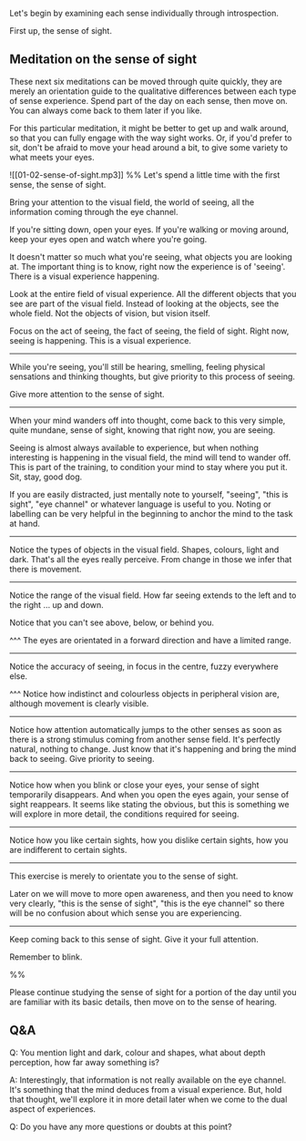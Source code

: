 Let's begin by examining each sense individually through introspection.

First up, the sense of sight.

## Meditation on the sense of sight
These next six meditations can be moved through quite quickly, they are merely an orientation guide to the qualitative differences between each type of sense experience. Spend part of the day on each sense, then move on. You can always come back to them later if you like.

For this particular meditation, it might be better to get up and walk around, so that you can fully engage with the way sight works. Or, if you'd prefer to sit, don't be afraid to move your head around a bit, to give some variety to what meets your eyes.

![[01-02-sense-of-sight.mp3]]
%%
Let's spend a little time with the first sense, the sense of sight.

Bring your attention to the visual field, the world of seeing, all the information coming through the eye channel.

If you're sitting down, open your eyes. If you're walking or moving around, keep your eyes open and watch where you're going.

It doesn't matter so much what you're seeing, what objects you are looking at. The important thing is to know, right now the experience is of 'seeing'. There is a visual experience happening.

Look at the entire field of visual experience. All the different objects that you see are part of the visual field. Instead of looking at the objects, see the whole field. Not the objects of vision, but vision itself.

Focus on the act of seeing, the fact of seeing, the field of sight. Right now, seeing is happening. This is a visual experience.

---
While you're seeing, you'll still be hearing, smelling, feeling physical sensations and thinking thoughts, but give priority to this process of seeing.

Give more attention to the sense of sight.

---
When your mind wanders off into thought, come back to this very simple, quite mundane, sense of sight, knowing that right now, you are seeing.

Seeing is almost always available to experience, but when nothing interesting is happening in the visual field, the mind will tend to wander off. This is part of the training, to condition your mind to stay where you put it. Sit, stay, good dog.

If you are easily distracted, just mentally note to yourself, "seeing", "this is sight", "eye channel" or whatever language is useful to you. Noting or labelling can be very helpful in the beginning to anchor the mind to the task at hand.

---
Notice the types of objects in the visual field. Shapes, colours, light and dark. That's all the eyes really perceive. From change in those we infer that there is movement.

---
Notice the range of the visual field. How far seeing extends to the left and to the right … up and down.

Notice that you can't see above, below, or behind you. 

^^^ The eyes are orientated in a forward direction and have a limited range.

---
Notice the accuracy of seeing, in focus in the centre, fuzzy everywhere else.

^^^ Notice how indistinct and colourless objects in peripheral vision are, although movement is clearly visible.

---
Notice how attention automatically jumps to the other senses as soon as there is a strong stimulus coming from another sense field. It's perfectly natural, nothing to change. Just know that it's happening and bring the mind back to seeing. Give priority to seeing. 

---
Notice how when you blink or close your eyes, your sense of sight temporarily disappears. And when you open the eyes again, your sense of sight reappears. It seems like stating the obvious, but this is something we will explore in more detail, the conditions required for seeing.

---
Notice how you like certain sights, how you dislike certain sights, how you are indifferent to certain sights. 

---
This exercise is merely to orientate you to the sense of sight.

Later on we will move to more open awareness, and then you need to know very clearly, "this is the sense of sight", "this is the eye channel" so there will be no confusion about which sense you are experiencing.

---
Keep coming back to this sense of sight. Give it your full attention.

Remember to blink.

%%

Please continue studying the sense of sight for a portion of the day until you are familiar with its basic details, then move on to the sense of hearing.

## Q&A

Q: You mention light and dark, colour and shapes, what about depth perception, how far away something is?

A: Interestingly, that information is not really available on the eye channel. It's something that the mind deduces from a visual experience. But, hold that thought, we'll explore it in more detail later when we come to the dual aspect of experiences.

Q: Do you have any more questions or doubts at this point?

 